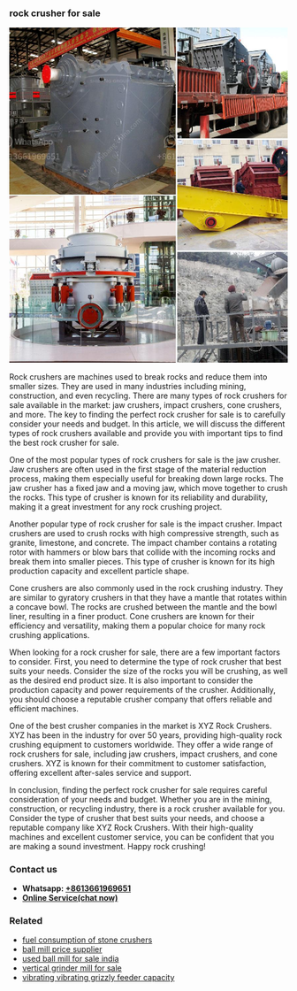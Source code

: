 <h3>rock crusher for sale</h3><img src='1702950392.jpg' alt=''><p>Rock crushers are machines used to break rocks and reduce them into smaller sizes. They are used in many industries including mining, construction, and even recycling. There are many types of rock crushers for sale available in the market: jaw crushers, impact crushers, cone crushers, and more. The key to finding the perfect rock crusher for sale is to carefully consider your needs and budget. In this article, we will discuss the different types of rock crushers available and provide you with important tips to find the best rock crusher for sale.</p><p>One of the most popular types of rock crushers for sale is the jaw crusher. Jaw crushers are often used in the first stage of the material reduction process, making them especially useful for breaking down large rocks. The jaw crusher has a fixed jaw and a moving jaw, which move together to crush the rocks. This type of crusher is known for its reliability and durability, making it a great investment for any rock crushing project.</p><p>Another popular type of rock crusher for sale is the impact crusher. Impact crushers are used to crush rocks with high compressive strength, such as granite, limestone, and concrete. The impact chamber contains a rotating rotor with hammers or blow bars that collide with the incoming rocks and break them into smaller pieces. This type of crusher is known for its high production capacity and excellent particle shape.</p><p>Cone crushers are also commonly used in the rock crushing industry. They are similar to gyratory crushers in that they have a mantle that rotates within a concave bowl. The rocks are crushed between the mantle and the bowl liner, resulting in a finer product. Cone crushers are known for their efficiency and versatility, making them a popular choice for many rock crushing applications.</p><p>When looking for a rock crusher for sale, there are a few important factors to consider. First, you need to determine the type of rock crusher that best suits your needs. Consider the size of the rocks you will be crushing, as well as the desired end product size. It is also important to consider the production capacity and power requirements of the crusher. Additionally, you should choose a reputable crusher company that offers reliable and efficient machines.</p><p>One of the best crusher companies in the market is XYZ Rock Crushers. XYZ has been in the industry for over 50 years, providing high-quality rock crushing equipment to customers worldwide. They offer a wide range of rock crushers for sale, including jaw crushers, impact crushers, and cone crushers. XYZ is known for their commitment to customer satisfaction, offering excellent after-sales service and support.</p><p>In conclusion, finding the perfect rock crusher for sale requires careful consideration of your needs and budget. Whether you are in the mining, construction, or recycling industry, there is a rock crusher available for you. Consider the type of crusher that best suits your needs, and choose a reputable company like XYZ Rock Crushers. With their high-quality machines and excellent customer service, you can be confident that you are making a sound investment. Happy rock crushing!</p><h3>Contact us</h3><ul><li><strong>Whatsapp:&nbsp;<a href="https://wa.me/8613661969651">+8613661969651</a></strong></li><li><a href="https://swt.shibang-china.com/?git&amp;zhl&amp;rock crusher for sale"><strong>Online Service(chat now)</strong></a></li></ul><h3>Related</h3><ul><li><a href='fuel consumption of stone crushers.md'>fuel consumption of stone crushers</a></li><li><a href='ball mill price supplier.md'>ball mill price supplier</a></li><li><a href='used ball mill for sale india.md'>used ball mill for sale india</a></li><li><a href='vertical grinder mill for sale.md'>vertical grinder mill for sale</a></li><li><a href='vibrating vibrating grizzly feeder capacity.md'>vibrating vibrating grizzly feeder capacity</a></li></ul>